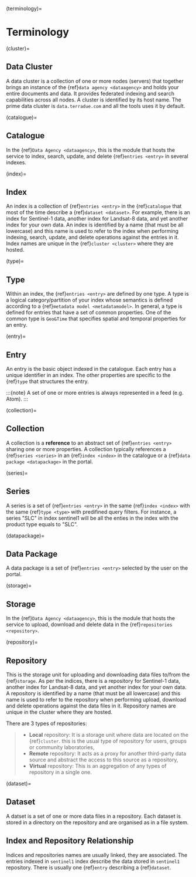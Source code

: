 (terminology)=

# Terminology

(cluster)=

## Data Cluster

A data cluster is a collection of one or more nodes (servers) that together brings an instance of the {ref}`data agency <dataagency>` and holds your entire documents and data. It provides federated indexing and search capabilities across all nodes. A cluster is identified by its host name. The prime data cluster is `data.terradue.com` and all the tools uses it by default.

(catalogue)=

## Catalogue

In the {ref}`Data Agency <dataagency>`, this is the module that hosts the service to index, search, update, and delete {ref}`entries <entry>` in several indexes.

(index)=

## Index

An index is a collection of {ref}`entries <entry>` in the {ref}`catalogue` that most of the time describe a {ref}`dataset <dataset>`. For example, there is an index for Sentinel-1 data, another index for Landsat-8 data, and yet another index for your own data. An index is identified by a name (that must be all lowercase) and this name is used to refer to the index when performing indexing, search, update, and delete operations against the entries in it. Index names are unique in the {ref}`cluster <cluster>` where they are hosted.

(type)=

## Type

Within an index, the {ref}`entries <entry>` are defined by one type. A type is a logical category/partition of your index whose semantics is defined according to a {ref}`metadata model <metadatamodel>`. In general, a type is defined for entries that have a set of common properties. One of the common type is `Geo&Time` that specifies spatial and temporal properties for an entry.

(entry)=

## Entry

An entry is the basic object indexed in the catalogue. Each entry has a unique identifier in an index. The other properties are specific to the {ref}`type` that structures the entry.

:::{note}
A set of one or more entries is always represented in a feed (e.g. Atom).
:::

(collection)=

## Collection

A collection is a **reference** to an abstract set of {ref}`entries <entry>` sharing one or more properties. A collection typically references a {ref}`series <series>` in an {ref}`index <index>` in the catalogue or a {ref}`data package <datapackage>` in the portal.

(series)=

## Series

A series is a set of {ref}`entries <entry>` in the same {ref}`index <index>` with the same {ref}`type <type>` with predifined query filters. For instance, a series "SLC" in index sentinel1 will be all the enties in the index with the product type equals to "SLC".

(datapackage)=

## Data Package

A data package is a set of {ref}`entries <entry>` selected by the user on the portal.

(storage)=

## Storage

In the {ref}`Data Agency <dataagency>`, this is the module that hosts the service to upload, download and delete data in the {ref}`repositories <repository>`.

(repository)=

## Repository

This is the storage unit for uploading and downloading data files to/from the {ref}`storage`. As per the indices, there is a repository for Sentinel-1 data, another index for Landsat-8 data, and yet another index for your own data. A repository is identified by a name (that must be all lowercase) and this name is used to refer to the repository when performing upload, download and delete operations against the data files in it. Repository names are unique in the cluster where they are hosted.

There are 3 types of repositories:

> - **Local** repository: It is a storage unit where data are located on the {ref}`cluster`. this is the usual type of repository for users, groups or community laboratories,
> - **Remote** repository: It acts as a proxy for another third-party data source and abstract the access to this source as a repository,
> - **Virtual** repository: This is an aggregation of any types of repository in a single one.

(dataset)=

## Dataset

A datset is a set of one or more data files in a repository. Each dataset is stored in a directory on the repository and are organised as in a file system.

## Index and Repository Relationship

Indices and repositories names are usually linked, they are associated. The entries indexed in `sentinel1` index describe the data stored in `sentinel1` repository. There is usually one {ref}`entry` describing a {ref}`dataset`.
